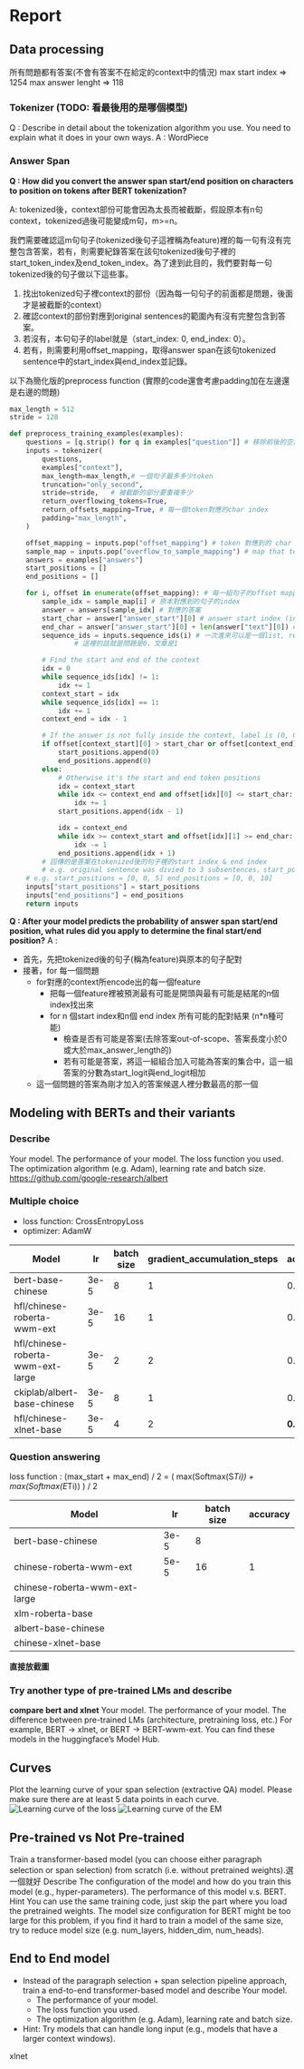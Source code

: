 # Report

## Data processing
所有問題都有答案(不會有答案不在給定的context中的情況)
max start index => 1254
max answer lenght => 118
### Tokenizer (TODO: 看最後用的是哪個模型)
Q : Describe in detail about the tokenization algorithm you use. You need to explain what it does in your own ways.
A : WordPiece

### Answer Span
**Q : How did you convert the answer span start/end position on characters to position on tokens after BERT tokenization?**

A: tokenized後，context部份可能會因為太長而被截斷，假設原本有n句context，tokenized過後可能變成m句，m>=n。

我們需要確認這m句句子(tokenized後句子這裡稱為feature)裡的每一句有沒有完整包含答案，若有，則需要紀錄答案在該句tokenized後句子裡的start_token_index及end_token_index。為了達到此目的，我們要對每一句tokenized後的句子做以下這些事。
1. 找出tokenized句子裡context的部份（因為每一句句子的前面都是問題，後面才是被截斷的context）
2. 確認context的部份對應到original sentences的範圍內有沒有完整包含到答案。
3. 若沒有，本句句子的label就是（start_index: 0, end_index: 0）。
3. 若有，則需要利用offset_mapping，取得answer span在該句tokenized sentence中的start_index與end_index並記錄。

以下為簡化版的preprocess function (實際的code還會考慮padding加在左邊還是右邊的問題)
```python
max_length = 512
stride = 128

def preprocess_training_examples(examples):
    questions = [q.strip() for q in examples["question"]] # 移除前後的空白
    inputs = tokenizer(
        questions,
        examples["context"],
        max_length=max_length,# 一個句子最多多少token
        truncation="only_second",
        stride=stride,   # 被截斷的部分要重複多少
        return_overflowing_tokens=True,  
        return_offsets_mapping=True, # 每一個token對應的char index
        padding="max_length",
    )

    offset_mapping = inputs.pop("offset_mapping") # token 對應到的 char index
    sample_map = inputs.pop("overflow_to_sample_mapping") # map that tells us which sentence each of the results corresponds to
    answers = examples["answers"]
    start_positions = []
    end_positions = []

    for i, offset in enumerate(offset_mapping): # 每一組句子的offset mapping
        sample_idx = sample_map[i] # 原本對應到的句子的index
        answer = answers[sample_idx] # 對應的答案
        start_char = answer["answer_start"][0] # answer start index (in orginal sentence)
        end_char = answer["answer_start"][0] + len(answer["text"][0]) # answer end index (in original sentence)
        sequence_ids = inputs.sequence_ids(i) # 一次進來可以是一個list, return 他是list中的第幾個
				# 這裡的話就是問題是0，文章是1							

        # Find the start and end of the context
        idx = 0
        while sequence_ids[idx] != 1:
            idx += 1
        context_start = idx
        while sequence_ids[idx] == 1:
            idx += 1
        context_end = idx - 1

        # If the answer is not fully inside the context, label is (0, 0)
        if offset[context_start][0] > start_char or offset[context_end][1] < end_char:
            start_positions.append(0)
            end_positions.append(0)
        else:
            # Otherwise it's the start and end token positions
            idx = context_start
            while idx <= context_end and offset[idx][0] <= start_char:
                idx += 1
            start_positions.append(idx - 1)

            idx = context_end
            while idx >= context_start and offset[idx][1] >= end_char:
                idx -= 1
            end_positions.append(idx + 1)
		# 回傳的是答案在tokenized後的句子裡的start index & end index
		# e.g. original sentence was divied to 3 subsentences，start_poistion might be
    # e.g. start_positions = [0, 0, 5] end_positions = [0, 0, 10]
    inputs["start_positions"] = start_positions
    inputs["end_positions"] = end_positions
    return inputs
```

**Q : After your model predicts the probability of answer span start/end position, what rules did you apply to determine the final start/end position?**
A : 
- 首先，先把tokenized後的句子(稱為feature)與原本的句子配對
- 接著，for 每一個問題
    - for對應的context所encode出的每一個feature
        - 把每一個feature裡被預測最有可能是開頭與最有可能是結尾的n個index找出來
        - for n 個start index和n個 end index 所有可能的配對結果 (n*n種可能)
            - 檢查是否有可能是答案(去除答案out-of-scope、答案長度小於0或大於max_answer_length的)
            - 若有可能是答案，將這一組組合加入可能為答案的集合中，這一組答案的分數為start_logit與end_logit相加
    - 這一個問題的答案為剛才加入的答案候選人裡分數最高的那一個
## Modeling with BERTs and their variants

### Describe
Your model.
The performance of your model.
The loss function you used.
The optimization algorithm (e.g. Adam), learning rate and batch size.
https://github.com/google-research/albert

###  Multiple choice
- loss function: CrossEntropyLoss
- optimizer: AdamW

|Model                            | lr   | batch size | gradient_accumulation_steps | accuracy |
|---------------------------------|------|------------|---------------------------- | -------- |
|bert-base-chinese                |3e-5  |   8        |  1 | 0.9601 | 
|hfl/chinese-roberta-wwm-ext      |3e-5  |   16       |  1 | 0.9661 |
|hfl/chinese-roberta-wwm-ext-large|3e-5  | 2          |  2 | 0.9611 |
|ckiplab/albert-base-chinese      |3e-5  |   8        |  1 | 0.9605 |
|hfl/chinese-xlnet-base           |3e-5  |     4      |  2 | **0.9694** |

### Question answering 

loss function : (max_start + max_end) / 2 = ( max(Softmax(S*Ti)) + max(Softmax(E*Ti)) ) / 2

|Model                  | lr   | batch size | accuracy |
|-----------------------|------|------------|--------- |
|bert-base-chinese      |3e-5  |   8        |          | 
|chinese-roberta-wwm-ext|5e-5  |   16       |    1     |
|chinese-roberta-wwm-ext-large| |||
|xlm-roberta-base       |      |          ||
|albert-base-chinese    |      |||
|chinese-xlnet-base     ||||

**直接放截圖**

### Try another type of pre-trained LMs and describe
**compare bert and xlnet**
Your model.
The performance of your model.
The difference between pre-trained LMs (architecture, pretraining loss, etc.)
For example, BERT -> xlnet, or BERT -> BERT-wwm-ext. You can find these models in the huggingface’s Model Hub.

## Curves
Plot the learning curve of your span selection (extractive QA) model. Please make sure there are at least 5 data points in each curve.
![Learning curve of the loss](./figs/qa_loss.png)
![Learning curve of the EM](./figs/qa_em.png)    

## Pre-trained vs Not Pre-trained

Train a transformer-based model (you can choose either paragraph selection or span selection) from scratch (i.e. without pretrained weights).選一個就好
Describe
The configuration of the model and how do you train this model (e.g., hyper-parameters).
The performance of this model v.s. BERT.
Hint
You can use the same training code, just skip the part where you load the pretrained weights.
The model size configuration for BERT might be too large for this problem, if you find it hard to train a model of the same size, try to reduce model size (e.g. num_layers, hidden_dim, num_heads).

##  End to End model
- Instead of the paragraph selection + span selection pipeline approach, train a end-to-end transformer-based model and describe
Your model.
    - The performance of your model.
    - The loss function you used.
    - The optimization algorithm (e.g. Adam), learning rate and batch size.
- Hint: Try models that can handle long input (e.g., models that have a larger context windows).

xlnet
